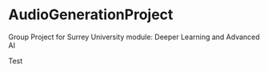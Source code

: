 # AudioGenerationProject
Group Project for Surrey University module: Deeper Learning and Advanced AI

Test
